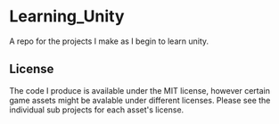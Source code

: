 Learning_Unity
==============

A repo for the projects I make as I begin to learn unity.


## License

The code I produce is available under the MIT license, however certain game assets might be avalable
under different licenses. Please see the individual sub projects for each asset's license.
